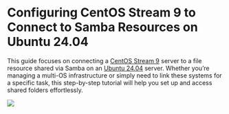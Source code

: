 # Configuring CentOS Stream 9 to Connect to Samba Resources on Ubuntu 24.04

This guide focuses on connecting a [CentOS Stream 9](https://www.centos.org/centos-stream/) server to a file resource shared via Samba on an [Ubuntu 24.04](https://ubuntu.com/server) server. Whether you’re managing a multi-OS infrastructure or simply need to link these systems for a specific task, this step-by-step tutorial will help you set up and access shared folders effortlessly.




![](images/netstat.png)
